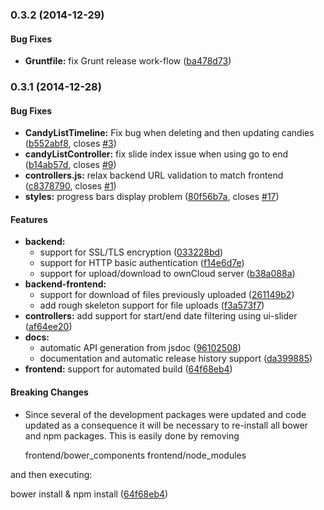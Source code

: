 <a name="0.3.2"></a>
### 0.3.2 (2014-12-29)


#### Bug Fixes

* **Gruntfile:** fix Grunt release work-flow ([ba478d73](https://github.com/ghachey/candy-basket/commit/ba478d735df2d071cc293a92c7e85a0499a97337))


<a name="0.3.1"></a>
### 0.3.1 (2014-12-28)


#### Bug Fixes

* **CandyListTimeline:** Fix bug when deleting and then updating candies ([b552abf8](https://github.com/ghachey/candy-basket/commit/b552abf8c185ccb498636908e8d7328d51af34eb), closes [#3](https://github.com/ghachey/candy-basket/issues/3))
* **candyListController:** fix slide index issue when using go to end ([b14ab57d](https://github.com/ghachey/candy-basket/commit/b14ab57dfaa330edc5c9267ab65285d323e27a35), closes [#9](https://github.com/ghachey/candy-basket/issues/9))
* **controllers.js:** relax backend URL validation to match frontend ([c8378790](https://github.com/ghachey/candy-basket/commit/c83787907ce97970f8bc0b57abdaae852b83dcdf), closes [#1](https://github.com/ghachey/candy-basket/issues/1))
* **styles:** progress bars display problem ([80f56b7a](https://github.com/ghachey/candy-basket/commit/80f56b7a35b5e6485d6dd1ea92e42f8fb837273f), closes [#17](https://github.com/ghachey/candy-basket/issues/17))


#### Features

* **backend:**
  * support for SSL/TLS encryption ([033228bd](https://github.com/ghachey/candy-basket/commit/033228bd04954acd6ea1fa5dc7f41d44966b0f39))
  * support for HTTP basic authentication ([f14e6d7e](https://github.com/ghachey/candy-basket/commit/f14e6d7e300c767717179267dcea2b8861c2c3c6))
  * support for upload/download to ownCloud server ([b38a088a](https://github.com/ghachey/candy-basket/commit/b38a088a564b7e851bba64a34ab15f08d9e7788d))
* **backend-frontend:**
  * support for download of files previously uploaded ([261149b2](https://github.com/ghachey/candy-basket/commit/261149b285e6977da37a1017f00e76129f1fac48))
  * add rough skeleton support for file uploads ([f3a573f7](https://github.com/ghachey/candy-basket/commit/f3a573f777f7754c4bdcf7d00852a601eba47981))
* **controllers:** add support for start/end date filtering using ui-slider ([af64ee20](https://github.com/ghachey/candy-basket/commit/af64ee20a758b91829ecc7689375dec15998c66b))
* **docs:**
  * automatic API generation from jsdoc ([96102508](https://github.com/ghachey/candy-basket/commit/9610250853fe883e728828c413d2f6c329326736))
  * documentation and automatic release history support ([da399885](https://github.com/ghachey/candy-basket/commit/da399885468f99925cea1c55732cdc1cdd2038c0))
* **frontend:** support for automated build ([64f68eb4](https://github.com/ghachey/candy-basket/commit/64f68eb4dd634e788e92d6ea1b5568771ca18133))


#### Breaking Changes

* Since several of the development packages were updated
and code updated as a consequence it will be necessary to re-install all
bower and npm packages. This is easily done by removing

  frontend/bower_components
  frontend/node_modules

and then executing:

  bower install & npm install
 ([64f68eb4](https://github.com/ghachey/candy-basket/commit/64f68eb4dd634e788e92d6ea1b5568771ca18133))

